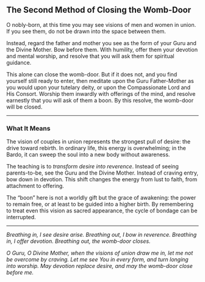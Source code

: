 ## The Second Method of Closing the Womb-Door

O nobly-born, at this time you may see visions of men and women in union. If you see them, do not be drawn into the space between them.

Instead, regard the father and mother you see as the form of your Guru and the Divine Mother. Bow before them. With humility, offer them your devotion and mental worship, and resolve that you will ask them for spiritual guidance.

This alone can close the womb-door. But if it does not, and you find yourself still ready to enter, then meditate upon the Guru Father-Mother as you would upon your tutelary deity, or upon the Compassionate Lord and His Consort. Worship them inwardly with offerings of the mind, and resolve earnestly that you will ask of them a boon. By this resolve, the womb-door will be closed.

---

### What It Means

The vision of couples in union represents the strongest pull of desire: the drive toward rebirth. In ordinary life, this energy is overwhelming; in the Bardo, it can sweep the soul into a new body without awareness.

The teaching is to *transform desire into reverence*. Instead of seeing parents-to-be, see the Guru and the Divine Mother. Instead of craving entry, bow down in devotion. This shift changes the energy from lust to faith, from attachment to offering.

The “boon” here is not a worldly gift but the grace of awakening: the power to remain free, or at least to be guided into a higher birth. By remembering to treat even this vision as sacred appearance, the cycle of bondage can be interrupted.

---

*Breathing in, I see desire arise.
Breathing out, I bow in reverence.
Breathing in, I offer devotion.
Breathing out, the womb-door closes.*

*O Guru, O Divine Mother,
when the visions of union draw me in,
let me not be overcome by craving.
Let me see You in every form,
and turn longing into worship.
May devotion replace desire,
and may the womb-door close before me.*
